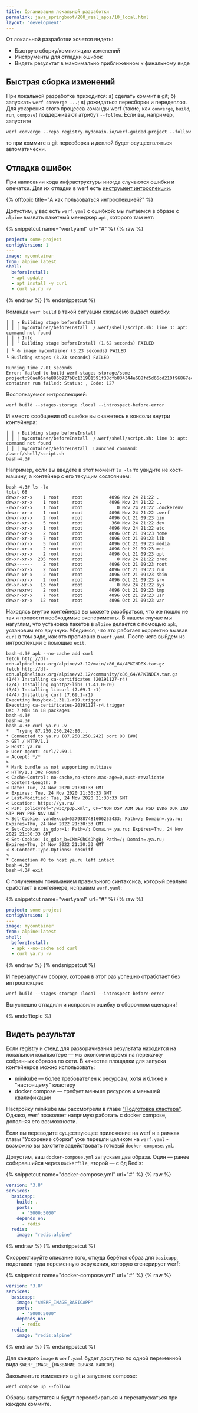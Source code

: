 ```yaml
---
title: Организация локальной разработки
permalink: java_springboot/200_real_apps/10_local.html
layout: "development"
---
```


От локальной разработки хочется видеть:

- Быструю сборку/компиляцию изменений
- Инструменты для отладки ошибок
- Видеть результат в максимально приближенном к финальному виде

## Быстрая сборка изменений

При локальной разработке приходится: а) сделать коммит в git; б) запускать `werf converge ...`; в) дожидаться пересборки и передеплоя. Для ускорения этого процесса команды werf (такие, как `converge`, `build`, `run`, `compose`) поддерживают атрибут `--follow`. Если вы, например, запустите

```shell
werf converge --repo registry.mydomain.io/werf-guided-project --follow
```

то при коммите в git пересборка и деплой будет осуществляться автоматически.

## Отладка ошибок

При написании кода инфраструктуры иногда случаются ошибки и опечатки. Для их отладки в werf есть [инструмент интроспекции](https://ru.werf.io/documentation/advanced/development_and_debug/stage_introspection.html).

{% offtopic title="А как пользоваться интроспекцией?" %}

Допустим, у вас есть `werf.yaml` с ошибкой: мы пытаемся в образе с `alpine` вызвать пакетный менеджер `apt`, которого там нет:

{% snippetcut name="werf.yaml" url="#" %}
{% raw %}
```yaml
project: some-project
configVersion: 1
---
image: mycontainer
from: alpine:latest
shell:
  beforeInstall:
  - apt update
  - apt install -y curl
  - curl ya.ru -v
```
{% endraw %}
{% endsnippetcut %}

Команда `werf build` в такой ситуации ожидаемо выдаст ошибку:

```
│ │ ┌ Building stage beforeInstall
│ │ │ mycontainer/beforeInstall  /.werf/shell/script.sh: line 3: apt: command not found
│ │ ├ Info
│ │ └ Building stage beforeInstall (1.62 seconds) FAILED
│ └ ⛵ image mycontainer (3.23 seconds) FAILED
└ Building stages (3.23 seconds) FAILED

Running time 7.01 seconds
Error: failed to build werf-stages-storage/some-project:96ae05afe886b927b8c131981591f38dfb834344e608fd5d66cd210f96867ecb: container run failed: Status: , Code: 127
```

Воспользуемся интроспекцией:

```shell
werf build --stages-storage :local --introspect-before-error
```

И вместо сообщения об ошибке вы окажетесь в консоли внутри контейнера:

```
│ │ ┌ Building stage beforeInstall
│ │ │ mycontainer/beforeInstall  /.werf/shell/script.sh: line 3: apt: command not found
│ │ │ mycontainer/beforeInstall  Launched command: /.werf/shell/script.sh
bash-4.3#
```

Например, если вы введёте в этот момент `ls -la` то увидите не хост-машину, а контейнер с его текущим состоянием:

```shell
bash-4.3# ls -la
total 68
drwxr-xr-x    1 root     root          4096 Nov 24 21:22 .
drwxr-xr-x    1 root     root          4096 Nov 24 21:22 ..
-rwxr-xr-x    1 root     root             0 Nov 24 21:22 .dockerenv
drwxr-xr-x    1 root     root          4096 Nov 24 21:22 .werf
drwxr-xr-x    2 root     root          4096 Oct 21 09:23 bin
drwxr-xr-x    5 root     root           360 Nov 24 21:22 dev
drwxr-xr-x    1 root     root          4096 Nov 24 21:22 etc
drwxr-xr-x    2 root     root          4096 Oct 21 09:23 home
drwxr-xr-x    7 root     root          4096 Oct 21 09:23 lib
drwxr-xr-x    5 root     root          4096 Oct 21 09:23 media
drwxr-xr-x    2 root     root          4096 Oct 21 09:23 mnt
drwxr-xr-x    2 root     root          4096 Oct 21 09:23 opt
dr-xr-xr-x  205 root     root             0 Nov 24 21:22 proc
drwx------    2 root     root          4096 Oct 21 09:23 root
drwxr-xr-x    2 root     root          4096 Oct 21 09:23 run
drwxr-xr-x    2 root     root          4096 Oct 21 09:23 sbin
drwxr-xr-x    2 root     root          4096 Oct 21 09:23 srv
dr-xr-xr-x   13 root     root             0 Nov 24 21:22 sys
drwxrwxrwt    2 root     root          4096 Oct 21 09:23 tmp
drwxr-xr-x    7 root     root          4096 Oct 21 09:23 usr
drwxr-xr-x   12 root     root          4096 Oct 21 09:23 var
```

Находясь внутри контейнера вы можете разобраться, что же пошло не так и провести необходимые эксперименты. В нашем случае мы нагуглим, что установка пакетов в `alpine` делается с помощью `apk`, установим его вручную. Убедимся, что это работает корректно вызвав `curl` в том виде, как это прописано в `werf.yaml`. После чего выйдем из интроспекции с помощью `exit`.

```shell
bash-4.3# apk --no-cache add curl
fetch http://dl-cdn.alpinelinux.org/alpine/v3.12/main/x86_64/APKINDEX.tar.gz
fetch http://dl-cdn.alpinelinux.org/alpine/v3.12/community/x86_64/APKINDEX.tar.gz
(1/4) Installing ca-certificates (20191127-r4)
(2/4) Installing nghttp2-libs (1.41.0-r0)
(3/4) Installing libcurl (7.69.1-r1)
(4/4) Installing curl (7.69.1-r1)
Executing busybox-1.31.1-r19.trigger
Executing ca-certificates-20191127-r4.trigger
OK: 7 MiB in 18 packages
bash-4.3#
bash-4.3#
bash-4.3# curl ya.ru -v
*   Trying 87.250.250.242:80...
* Connected to ya.ru (87.250.250.242) port 80 (#0)
> GET / HTTP/1.1
> Host: ya.ru
> User-Agent: curl/7.69.1
> Accept: */*
>
* Mark bundle as not supporting multiuse
< HTTP/1.1 302 Found
< Cache-Control: no-cache,no-store,max-age=0,must-revalidate
< Content-Length: 0
< Date: Tue, 24 Nov 2020 21:30:33 GMT
< Expires: Tue, 24 Nov 2020 21:30:33 GMT
< Last-Modified: Tue, 24 Nov 2020 21:30:33 GMT
< Location: https://ya.ru/
< P3P: policyref="/w3c/p3p.xml", CP="NON DSP ADM DEV PSD IVDo OUR IND STP PHY PRE NAV UNI"
< Set-Cookie: yandexuid=5379887481606253433; Path=/; Domain=.ya.ru; Expires=Thu, 24 Nov 2022 21:30:33 GMT
< Set-Cookie: is_gdpr=1; Path=/; Domain=.ya.ru; Expires=Thu, 24 Nov 2022 21:30:33 GMT
< Set-Cookie: is_gdpr_b=CMmFQhC4DhgB; Path=/; Domain=.ya.ru; Expires=Thu, 24 Nov 2022 21:30:33 GMT
< X-Content-Type-Options: nosniff
<
* Connection #0 to host ya.ru left intact
bash-4.3#
bash-4.3# exit
```

С полученным пониманием правильного синтаксиса, который реально сработает в контейнере, исправим `werf.yaml`:

{% snippetcut name="werf.yaml" url="#" %}
{% raw %}
```yaml
project: some-project
configVersion: 1
---
image: mycontainer
from: alpine:latest
shell:
  beforeInstall:
  - apk --no-cache add curl
  - curl ya.ru -v
```
{% endraw %}
{% endsnippetcut %}

И перезапустим сборку, которая в этот раз успешно отработает без интроспекции:

```shell
werf build --stages-storage :local --introspect-before-error
```

Вы успешно отладили и исправили ошибку в сборочном сценарии!

{% endofftopic %}

## Видеть результат

Если registry и стенд для разворачивания результата находится на локальном компьютере — мы экономим время на перекачку собранных образов по сети. В качестве площадки для запуска контейнеров можно использовать:

- minikube — более требователен к ресурсам, хотя и ближе к "настоящему" кластеру
- docker compose — требует меньше ресурсов и меньшей квалификации

Настройку minikube мы рассмотрели в главе ["Подготовка кластера"](../100_basic/20_cluster.html). Однако, werf позволяет напрямую работать с docker compose, дополняя его возможности.

Если вы переводите существующее приложение на werf и в рамках главы "Ускорение сборки" уже перешли целиком на `werf.yaml` - возможно вы захотите задействовать готовый `docker-compose.yml`.

Допустим, ваш `docker-compose.yml` запускает два образа. Один — ранее собиравшийся через `Dockerfile`, второй — с бд Redis:

{% snippetcut name="docker-compose.yml" url="#" %}
{% raw %}
```yaml
version: "3.8"
services:
  basicapp:
    build: .
    ports:
      - "5000:5000"
    depends_on:
      - redis
  redis:
    image: "redis:alpine"
```
{% endraw %}
{% endsnippetcut %}

Скорректируйте описание того, откуда берётся образ для `basicapp`, подставив туда переменную окружения, которую сгенерирует werf:

{% snippetcut name="docker-compose.yml" url="#" %}
{% raw %}
```yaml
version: "3.8"
services:
  basicapp:
    image: "$WERF_IMAGE_BASICAPP"
    ports:
      - "5000:5000"
    depends_on:
      - redis
  redis:
    image: "redis:alpine"
```
{% endraw %}
{% endsnippetcut %}

Для каждого `image` в `werf.yaml` будет доступно по одной переменной вида `$WERF_IMAGE_{НАЗВАНИЕ ОБРАЗА КАПСОМ}`.

Закоммитьте изменения в git и запустите compose:

```shell
werf compose up --follow
```

Образы запустятся и будут пересобираться и перезапускаться при каждом коммите.

